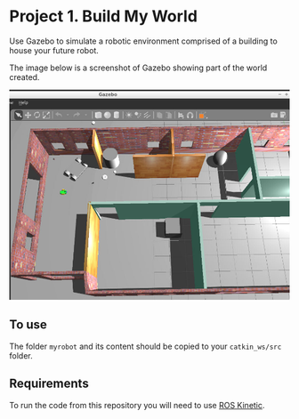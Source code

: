 # Project 1. Build My World
Use Gazebo to simulate a robotic environment comprised of a building to house your future robot.

The image below is a screenshot of Gazebo showing part of the world created.

![Screenshot_Gazebo](Screenshot_Gazebo.png)

## To use
The folder `myrobot` and its content should be copied to your `catkin_ws/src` folder.

## Requirements
To run the code from this repository you will need to use [ROS Kinetic](http://wiki.ros.org/kinetic).
